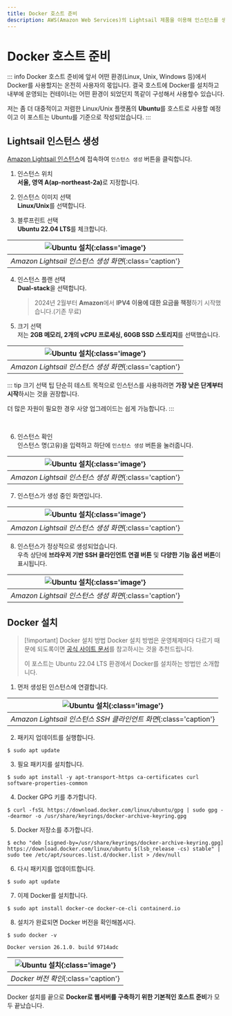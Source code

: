 ```yaml
---
title: Docker 호스트 준비
description: AWS(Amazon Web Services)의 Lightsail 제품을 이용해 인스턴스를 생성하고 도커를 설치합니다.
---
```

# Docker 호스트 준비
::: info Docker 호스트 준비에 앞서
어떤 환경(Linux, Unix, Windows 등)에서 Docker를 사용할지는 온전히 사용자의 몫입니다. 결국 호스트에 Docker를 설치하고 내부에 운영되는 컨테이너는 어떤 환경이 되었던지 똑같이 구성해서 사용할수 있습니다.

저는 좀 더 대중적이고 저렴한 Linux/Unix 플랫폼의 **Ubuntu**를 호스트로 사용할 예정이고 이 포스트는 Ubuntu를 기준으로 작성되었습니다.
:::

## Lightsail 인스턴스 생성

[Amazon Lightsail 인스턴스](https://lightsail.aws.amazon.com/ls/webapp/home/instances)에 접속하여 `인스턴스 생성` 버튼을 클릭합니다.

1. 인스턴스 위치\
    <b>서울, 영역 A(ap-northeast-2a)</b>로 지정합니다.

1. 인스턴스 이미지 선택\
    **Linux/Unix**를 선택합니다. 

1. 블루프린트 선택\
    **Ubuntu 22.04 LTS**를 체크합니다.

|![Ubuntu 설치](./images/host/instance01.webp){:class='image'}|
|:--:|
| *Amazon Lightsail 인스턴스 생성 화면*{:class='caption'} |

4. 인스턴스 플랜 선택\
    **Dual-stack**을 선택합니다.
    > 2024년 2월부터 **Amazon**에서 **IPV4 이용에 대한 요금을 책정**하기 시작했습니다.(기존 무료)

4. 크기 선택\
     저는 **2GB 메모리, 2개의 vCPU 프로세싱, 60GB SSD 스토리지**를 선택했습니다.

|![Ubuntu 설치](./images/host/instance02.webp){:class='image'}|
|:--:|
| *Amazon Lightsail 인스턴스 생성 화면*{:class='caption'} |

::: tip 크기 선택 팁
단순히 테스트 목적으로 인스턴스를 사용하려면 **가장 낮은 단계부터 시작**하시는 것을 권장합니다.

더 많은 자원이 필요한 경우 사양 업그레이드는 쉽게 가능합니다.
:::

<br />

6. 인스턴스 확인\
    인스턴스 명(고유)을 입력하고 하단에 `인스턴스 생성` 버튼을 눌러줍니다.

|![Ubuntu 설치](./images/host/instance03.webp){:class='image'}|
|:--:|
| *Amazon Lightsail 인스턴스 생성 화면*{:class='caption'} |

7. 인스턴스가 생성 중인 화면입니다.

|![Ubuntu 설치](./images/host/instance04.webp){:class='image'}|
|:--:|
| *Amazon Lightsail 인스턴스 생성 화면*{:class='caption'} |

8. 인스턴스가 정상적으로 생성되었습니다.\
우측 상단에 **브라우저 기반 SSH 클라인언트 연결 버튼** 및 **다양한 기능 옵션 버튼**이 표시됩니다.

|![Ubuntu 설치](./images/host/instance05.webp){:class='image'}|
|:--:|
| *Amazon Lightsail 인스턴스 생성 화면*{:class='caption'} |

## Docker 설치
> [!important] Docker 설치 방법
> Docker 설치 방법은 운영체제마다 다르기 때문에 되도록이면 [공식 사이트 문서](https://docs.docker.com/desktop/)를 참고하시는 것을 추천드립니다.
>
> 이 포스트는 Ubuntu 22.04 LTS 환경에서 Docker를 설치하는 방법만 소개합니다.
1. 먼저 생성된 인스턴스에 연결합니다.

|![Ubuntu 설치](./images/host/ssh01.webp){:class='image'}|
|:--:|
| *Amazon Lightsail 인스턴스 SSH 클라인언트 화면*{:class='caption'} |

2. 패키지 업데이트를 실행합니다.
```Shell
$ sudo apt update
```
3. 필요 패키지를 설치합니다.
```Shell
$ sudo apt install -y apt-transport-https ca-certificates curl software-properties-common
```
4. Docker GPG 키를 추가합니다.
```Shell
$ curl -fsSL https://download.docker.com/linux/ubuntu/gpg | sudo gpg --dearmor -o /usr/share/keyrings/docker-archive-keyring.gpg
```
5. Docker 저장소를 추가합니다.
```Shell
$ echo "deb [signed-by=/usr/share/keyrings/docker-archive-keyring.gpg] https://download.docker.com/linux/ubuntu $(lsb_release -cs) stable" | sudo tee /etc/apt/sources.list.d/docker.list > /dev/null
```
6. 다시 패키지를 업데이트합니다.
```Shell
$ sudo apt update
```
7. 이제 Docker를 설치합니다.
```Shell
$ sudo apt install docker-ce docker-ce-cli containerd.io
```
8. 설치가 완료되면 Docker 버전을 확인해봅시다.
```Shell
$ sudo docker -v

Docker version 26.1.0. build 9714adc
```

|![Ubuntu 설치](./images/host/docker.webp){:class='image'}|
|:--:|
| *Docker 버전 확인*{:class='caption'} |

Docker 설치를 끝으로 **Docker로 웹서버를 구축하기 위한 기본적인 호스트 준비**가 모두 끝났습니다. 